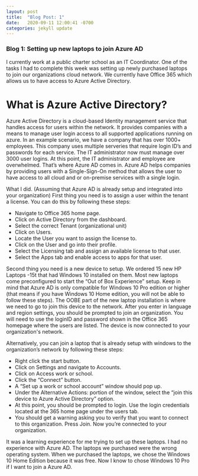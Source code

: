 ```yaml
---
layout: post
title:  "Blog Post: 1"
date:   2020-09-11 12:00:41 -0700
categories: jekyll update
---
```



### Blog 1:  Setting up new laptops to join Azure AD

I currently work at a public charter school as an IT Coordinator. One of the tasks I had to complete this week was setting up newly purchased laptops to join our organizations cloud network. We currently have Office 365 which allows us to have access to Azure Active Directory.

# What is Azure Active Directory?

Azure Active Directory is a cloud-based Identity management service that handles access for users within the network. It provides companies with a means to manage user login access to all supported applications running on azure. In an example scenario, we have a company that has over 1000+ employees. This company uses multiple serveries that require login ID’s and passwords for each service. The IT administrator now must manage over 3000 user logins. At this point, the IT administrator and employee are overwhelmed. That’s where Azure AD comes in. Azure AD helps companies by providing users with a Single-Sign-On method that allows the user to have access to all cloud and or on-premise services with a single login.

What I did. (Assuming that Azure AD is already setup and integrated into your organization)
First thing you need is to assign a user within the tenant a license. You can do this by following these steps:

-	Navigate to Office 365 home page.
-	Click on Active Directory from the dashboard.
-	Select the correct Tenant (organizational unit)
-	Click on Users.
-	Locate the User you want to assign the license to.
-	Click on the User and go into their profile.
-	Select the Licensing tab and assign an available license to that user.
-	Select the Apps tab and enable access to apps for that user. 

Second thing you need is a new device to setup. We ordered 15 new HP Laptops -15t that had Windows 10 installed on them. Most new laptops come preconfigured to start the “Out of Box Experience” setup. Keep in mind that Azure AD is only compatible for Windows 10 Pro edition or higher (that means if you have Windows 10 Home edition, you will not be able to follow these steps). 
The OOBE part of the new laptop installation is where we need to go to join this device to the network. After you enter in language and region settings, you should be prompted to join an organization. You will need to use the loginID and password shown in the Office 365 homepage where the users are listed. The device is now connected to your organization's network. 

Alternatively, you can join a laptop that is already setup with windows to the organization’s network by following these steps:

-	Right click the start button.
-	Click on Settings and navigate to Accounts.
-	Click on Access work or school.
-	Click the “Connect” button.
-	A “Set up a work or school account” window should pop up.
-	Under the Alternative Actions: portion of the window, select the “join this device to Azure Active Directory” option.
-	At this point, you should be prompted to login. Use the login credentials located at the 365 home page under the users tab.
-	You should get a warning asking you to verify that you want to connect to this organization. Press Join. Now you’re connected to your organization.

It was a learning experience for me trying to set up these laptops. I had no experience with Azure AD. The laptops we purchased were the wrong operating system. When we purchased the laptops, we chose the Windows 10 Home Edition because it was free. Now I know to chose Windows 10 Pro if I want to join a Azure AD.



